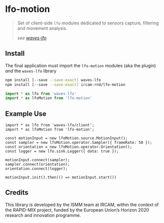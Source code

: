 # lfo-motion

> Set of client-side `lfo` modules dedicated to sensors capture, filtering and 
> movement analysis.
> 
> _see [waves-lfo](https://github.com/wavesjs/waves-lfo)_

## Install

The final application must import the `lfo-motion` modules (aka the plugin) _and_ the `waves-lfo` library

```sh
npm install [--save --save-exact] waves-lfo
npm install [--save --save-exact] ircam-rnd/lfo-motion
```

```js
import * as lfo from 'waves-lfo'
import * as lfoMotion from 'lfo-motion'
```

## Example Use

```
import * as lfo from 'waves-lfo/client';
import * as lfoMotion from 'lfo-motion';

const motionInput = new lfoMotion.source.MotionInput();
const sampler = new lfoMotion.operator.Sampler({ frameRate: 50 });
const orientation = new lfoMotion.operator.Orientation();
const logger = new lfo.sink.Logger({ data: true });

motionInput.connect(sampler);
sampler.connect(orientation);
orientation.connect(logger);

motionInput.init().then(() => motionInput.start())
```

## Credits

This library is developed by the ISMM team at IRCAM, within the context of the RAPID-MIX project, funded by the European Union’s Horizon 2020 research and innovation programme.
